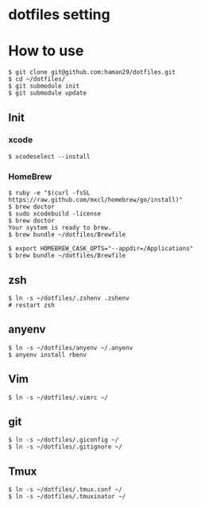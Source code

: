 dotfiles setting
========

# How to use
```
$ git clone git@github.com:haman29/dotfiles.git
$ cd ~/dotfiles/
$ git submodule init
$ git submodule update
```

## Init
### xcode
```
$ xcodeselect --install
```
### HomeBrew
```
$ ruby -e "$(curl -fsSL https://raw.github.com/mxcl/homebrew/go/install)" 
$ brew doctor
$ sudo xcodebuild -license
$ brew doctor
Your system is ready to brew.
$ brew bundle ~/dotfiles/Brewfile

$ export HOMEBREW_CASK_OPTS="--appdir=/Applications"
$ brew bundle ~/dotfiles/Brewfile
```
## zsh
```
$ ln -s ~/dotfiles/.zshenv .zshenv
# restart zsh
```
## anyenv
```
$ ln -s ~/dotfiles/anyenv ~/.anyenv
$ anyenv install rbenv
```
## Vim
```
$ ln -s ~/dotfiles/.vimrc ~/
```
## git
```
$ ln -s ~/dotfiles/.giconfig ~/
$ ln -s ~/dotfiles/.gitignore ~/
```
## Tmux
```
$ ln -s ~/dotfiles/.tmux.conf ~/
$ ln -s ~/dotfiles/.tmuxinator ~/
```
